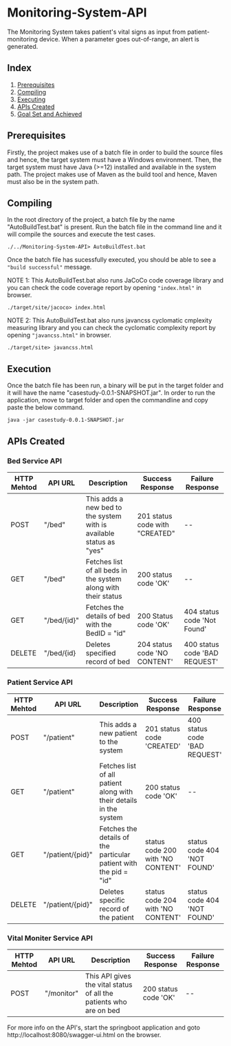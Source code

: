 # Monitoring-System-API


The Monitoring System takes patient's vital signs as input from patient-monitoring device. When a parameter goes out-of-range, an alert is generated.

## Index
1. [Prerequisites](#Prerequisites)
2. [Compiling](#Compiling)
3. [Executing](#Executing)
4. [APIs Created](#ApiCreated)
5. [Goal Set and Achieved](#Goalset)

## Prerequisites
Firstly, the project makes use of a batch file in order to build the source files and hence, the target system must have a Windows environment.
Then, the target system must have Java (>=12) installed and available in the system path.
The project makes use of Maven as the build tool and hence, Maven must also be in the system path.

## Compiling
In the root directory of the project, a batch file by the name "AutoBuildTest.bat" is present. 
Run the batch file in the command line and it will compile the sources and execute the test cases.  
```
./../Monitoring-System-API> AutoBuildTest.bat
```  
Once the batch file has sucessfully executed, you should be able to see a `"build successful"` message.

NOTE 1: This AutoBuildTest.bat also runs JaCoCo code coverage library and you can check the code coverage report by opening `"index.html"` in browser. 

```
./target/site/jacoco> index.html
```

NOTE 2: This AutoBuildTest.bat also runs javancss cyclomatic cmplexity measuring library and you can check the cyclomatic complexity report by opening `"javancss.html"` in browser. 

```
./target/site> javancss.html
```


## Execution
Once the batch file has been run, a binary will be put in the target folder and it will have the name "casestudy-0.0.1-SNAPSHOT.jar".
In order to run the application, move to target folder and  open the commandline and copy paste the below command.  
```
java -jar casestudy-0.0.1-SNAPSHOT.jar
```  


## APIs Created





### Bed Service API
| HTTP Mehtod | API URL        | Description                                                                | Success Response                                 | Failure Response  |
|-------------|----------------|----------------------------------------------------------------------------|--------------------------------------------------|-------------------|
| POST        | "/bed"      | This adds a new bed to the system with is available status as "yes" | 201 status code with "CREATED"    | -- |
| GET         | "/bed"      | Fetches list of all beds in the system along with their status          | 200 status code   'OK'                 | --                |
| GET         | "/bed/{id}" | Fetches the details of bed with the BedID = "id"                                   | 200 Status code 'OK' | 404 status code 'Not Found'     |
| DELETE      | "/bed/{id}  | Deletes specified record of bed                                                  | 204 status code 'NO CONTENT'                                   | 400 status code 'BAD REQUEST'     |



### Patient Service API

| HTTP Mehtod | API URL        | Description                                                                | Success Response                                 | Failure Response  |
|-------------|----------------|----------------------------------------------------------------------------|--------------------------------------------------|-------------------|
| POST        | "/patient"      | This adds a new patient to the system | 201 status code 'CREATED'  | 400 status code 'BAD REQUEST' |
| GET         | "/patient"      | Fetches list of all patient along with their details in the system              | 200 status code 'OK'                   | --                |
| GET         | "/patient/{pid}" | Fetches the details of the particular patient with the pid = "id"                                   | status code 200 with 'NO CONTENT'  | status code 404 'NOT FOUND'    |
| DELETE      | "/patient/{pid}"  | Deletes specific  record of the patient                                                   | status code 204 with 'NO CONTENT'                                   | status code 404 'NOT FOUND'     |





### Vital Moniter Service API

| HTTP Mehtod | API URL        | Description                                                                | Success Response                                 | Failure Response  |
|-------------|----------------|----------------------------------------------------------------------------|--------------------------------------------------|-------------------|
| POST        | "/monitor"      | This API gives the vital status of all the patients who are on bed | 200 status code 'OK'  | -- |

For more info on the API's, start the springboot application and goto 
http://localhost:8080/swagger-ui.html on the browser.
